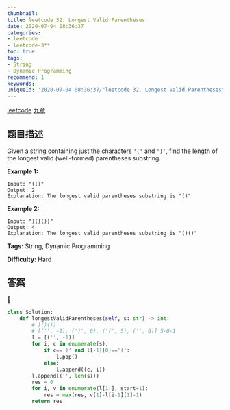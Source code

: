 ```yaml
---
thumbnail:
title: leetcode 32. Longest Valid Parentheses
date: 2020-07-04 08:36:37
categories:
- leetcode
- leetcode-3**
toc: true
tags:
- String
- Dynamic Programming
recommend: 1
keywords:
uniqueId: '2020-07-04 08:36:37/"leetcode 32. Longest Valid Parentheses".html'
---
```


<a href="https://leetcode.com/problems/longest-valid-parentheses/">leetcode</a>
<a href="https://www.jiuzhang.com/solution/longest-valid-parentheses/">九章</a>
## 题目描述
Given a string containing just the characters `'('` and `')'`, find the length
of the longest valid (well-formed) parentheses substring.

**Example 1:**
        
    Input: "(()"
    Output: 2
    Explanation: The longest valid parentheses substring is "()"


**Example 2:**
        
    Input: ")()())"
    Output: 4
    Explanation: The longest valid parentheses substring is "()()"



**Tags:** String, Dynamic Programming

**Difficulty:** Hard

## 答案
<!--more-->
```python
class Solution:
    def longestValidParentheses(self, s: str) -> int:
        # )()()) 
        # [('', -1), (')', 0), ('(', 5), ('', 6)] 5-0-1
        l = [('', -1)]
        for i, c in enumerate(s):
            if c==')' and l[-1][0]=='(':
                l.pop()
            else:
                l.append((c, i))
        l.append(('', len(s)))
        res = 0
        for i, v in enumerate(l[1:], start=1):
            res = max(res, v[1]-l[i-1][1]-1)
        return res
        
```
